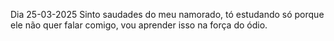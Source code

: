 Dia 25-03-2025
Sinto saudades do meu namorado, tó estudando só porque ele não quer falar comigo, vou aprender isso na força do ódio.